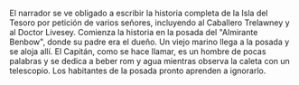 El narrador se ve obligado a escribir la historia completa de la Isla del Tesoro por petición de varios señores, incluyendo al Caballero Trelawney y al Doctor Livesey. Comienza la historia en la posada del "Almirante Benbow", donde su padre era el dueño. Un viejo marino llega a la posada y se aloja allí. El Capitán, como se hace llamar, es un hombre de pocas palabras y se dedica a beber rom y agua mientras observa la caleta con un telescopio. Los habitantes de la posada pronto aprenden a ignorarlo.